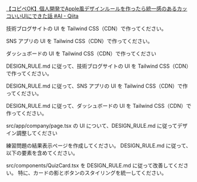 [【コピペOK】個人開発でApple風デザインルールを作ったら統一感のあるカッコいいUIにできた話 #AI - Qiita](https://qiita.com/tomada/items/decece613046a61b11a3)

技術ブログサイトの UI を Tailwind CSS（CDN）で作ってください。

SNS アプリの UI を Tailwind CSS（CDN）で作ってください。

ダッシュボードの UI を Tailwind CSS（CDN）で作ってください

DESIGN_RULE.md に従って、技術ブログサイトの UI を Tailwind CSS（CDN）で作ってください。

DESIGN_RULE.md に従って、SNS アプリの UI を Tailwind CSS（CDN）で作ってください。

DESIGN_RULE.md に従って、ダッシュボードの UI を Tailwind CSS（CDN）で作ってください。

src/app/company/page.tsx の UI について、DESIGN_RULE.md に従ってデザイン調整してください

練習問題の結果表示ページを作成してください。
DESIGN_RULE.md に従って、以下の要素を含めてください。

src/components/QuizCard.tsx を DESIGN_RULE.md に従って改善してください。
特に、カードの影とボタンのスタイリングを統一してください。

